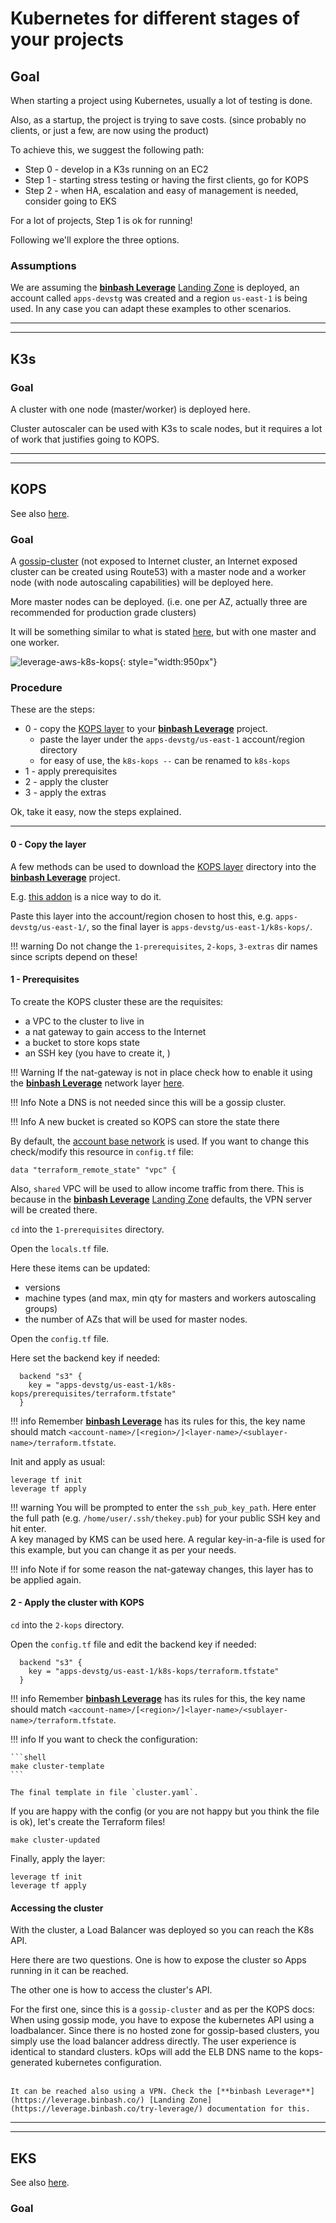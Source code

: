 # Kubernetes for different stages of your projects

## Goal

When starting a project using Kubernetes, usually a lot of testing is done.

Also, as a startup, the project is trying to save costs. (since probably no clients, or just a few, are now using the product)

To achieve this, we suggest the following path:

- Step 0 - develop in a K3s running on an EC2
- Step 1 - starting stress testing or having the first clients, go for KOPS
- Step 2 - when HA, escalation and easy of management is needed, consider going to EKS

For a lot of projects, Step 1 is ok for running!

Following we'll explore the three options.

### Assumptions

We are assuming the [**binbash Leverage**](https://leverage.binbash.co/) [Landing Zone](https://leverage.binbash.co/try-leverage/) is deployed, an account called `apps-devstg` was created and a region `us-east-1` is being used. In any case you can adapt these examples to other scenarios.

---

---

## K3s

### Goal

A cluster with one node (master/worker) is deployed here.

Cluster autoscaler can be used with K3s to scale nodes, but it requires a lot of work that justifies going to KOPS.

---

---

## KOPS

See also [here](/user-guide/ref-architecture-aws/features/compute/k8s-kops/).

### Goal

A [gossip-cluster](https://kops.sigs.k8s.io/gossip/) (not exposed to Internet cluster, an Internet exposed cluster can be created using Route53) with a master node and a worker node (with node autoscaling capabilities) will be deployed here.

More master nodes can be deployed. (i.e. one per AZ, actually three are recommended for production grade clusters)

It will be something similar to what is stated [here](/user-guide/ref-architecture-aws/features/compute/k8s-kops/), but with one master and one worker.

![leverage-aws-k8s-kops](/assets/images/diagrams/aws-k8s-kops.png "Leverage"){: style="width:950px"}

### Procedure

These are the steps:

- 0 - copy the [KOPS layer](https://github.com/binbashar/le-tf-infra-aws/tree/master/apps-devstg/us-east-1/k8s-kops%20--) to your [**binbash Leverage**](https://leverage.binbash.co/) project.
    - paste the layer under the `apps-devstg/us-east-1` account/region directory
    - for easy of use, the `k8s-kops --` can be renamed to `k8s-kops`
- 1 - apply prerequisites
- 2 - apply the cluster
- 3 - apply the extras

Ok, take it easy, now the steps explained.

--- 

#### 0 - Copy the layer

A few methods can be used to download the [KOPS layer](https://github.com/binbashar/le-tf-infra-aws/tree/master/apps-devstg/us-east-1/k8s-kops%20--) directory into the [**binbash Leverage**](https://leverage.binbash.co/) project.

E.g. [this addon](https://addons.mozilla.org/en-US/firefox/addon/gitzip/?utm_source=addons.mozilla.org&utm_medium=referral&utm_content=search) is a nice way to do it.

Paste this layer into the account/region chosen to host this, e.g. `apps-devstg/us-east-1/`, so the final layer is `apps-devstg/us-east-1/k8s-kops/`.

!!! warning
    Do not change the `1-prerequisites`, `2-kops`, `3-extras` dir names since scripts depend on these!

#### 1 - Prerequisites

To create the KOPS cluster these are the requisites:

- a VPC to the cluster to live in
- a nat gateway to gain access to the Internet
- a bucket to store kops state
- an SSH key (you have to create it, )

!!! Warning
    If the nat-gateway is not in place check how to enable it using the [**binbash Leverage**](https://leverage.binbash.co/) network layer [here](/user-guide/playbooks/enable-nat-gateway).
    
!!! Info
    Note a DNS is not needed since this will be a gossip cluster.

!!! Info
    A new bucket is created so KOPS can store the state there

By default, the [account base network](https://github.com/binbashar/le-tf-infra-aws/tree/master/apps-devstg/us-east-1/base-network) is used. If you want to change this check/modify this resource in `config.tf` file:

```hcl
data "terraform_remote_state" "vpc" {
```

Also, `shared` VPC will be used to allow income traffic from there. This is because in the [**binbash Leverage**](https://leverage.binbash.co/) [Landing Zone](https://leverage.binbash.co/try-leverage/) defaults, the VPN server will be created there.

`cd` into the `1-prerequisites` directory.

Open the `locals.tf` file.

Here these items can be updated:

- versions
- machine types (and max, min qty for masters and workers autoscaling groups)
- the number of AZs that will be used for master nodes.

Open the `config.tf` file.

Here set the backend key if needed:

```hcl
  backend "s3" {
    key = "apps-devstg/us-east-1/k8s-kops/prerequisites/terraform.tfstate"
  }
```

!!! info
    Remember [**binbash Leverage**](https://leverage.binbash.co/) has its rules for this, the key name should match `<account-name>/[<region>/]<layer-name>/<sublayer-name>/terraform.tfstate`. 

Init and apply as usual:

```shell
leverage tf init
leverage tf apply
```

!!! warning
    You will be prompted to enter the `ssh_pub_key_path`. Here enter the full path (e.g. `/home/user/.ssh/thekey.pub`) for your public SSH key and hit enter.<br />
    A key managed by KMS can be used here. A regular key-in-a-file is used for this example, but you can change it as per your needs.
    
!!! info
    Note if for some reason the nat-gateway changes, this layer has to be applied again.

#### 2 - Apply the cluster with KOPS

`cd` into the `2-kops` directory.

Open the `config.tf` file and edit the backend key if needed:

```shell
  backend "s3" {
    key = "apps-devstg/us-east-1/k8s-kops/terraform.tfstate"
  }
```

!!! info
    Remember [**binbash Leverage**](https://leverage.binbash.co/) has its rules for this, the key name should match `<account-name>/[<region>/]<layer-name>/<sublayer-name>/terraform.tfstate`. 

!!! info
    If you want to check the configuration:

    ```shell
    make cluster-template
    ```

    The final template in file `cluster.yaml`.

If you are happy with the config (or you are not happy but you think the file is ok), let's create the Terraform files!

```shell
make cluster-updated
```

Finally, apply the layer:

```shell
leverage tf init
leverage tf apply
```

#### Accessing the cluster
 
With the cluster, a Load Balancer was deployed so you can reach the K8s API.

Here there are two questions. One is how to expose the cluster so Apps running in it can be reached.

The other one is how to access the cluster's API.
    
For the first one, since this is a `gossip-cluster` and as per the KOPS docs: When using gossip mode, you have to expose the kubernetes API using a loadbalancer. Since there is no hosted zone for gossip-based clusters, you simply use the load balancer address directly. The user experience is identical to standard clusters. kOps will add the ELB DNS name to the kops-generated kubernetes configuration.<br /><br />
    
    It can be reached also using a VPN. Check the [**binbash Leverage**](https://leverage.binbash.co/) [Landing Zone](https://leverage.binbash.co/try-leverage/) documentation for this.
    
---

---

## EKS

See also [here](/user-guide/ref-architecture-eks/overview/).

### Goal
